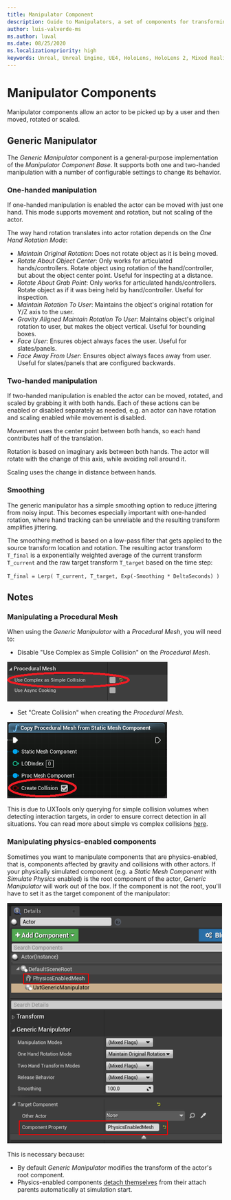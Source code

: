 ```yaml
---
title: Manipulator Component
description: Guide to Manipulators, a set of components for transforming actors via direct hand interaction.
author: luis-valverde-ms
ms.author: luval
ms.date: 08/25/2020
ms.localizationpriority: high
keywords: Unreal, Unreal Engine, UE4, HoloLens, HoloLens 2, Mixed Reality, development, MRTK, UXT, UX Tools, Manipulator Component, direct manipulation
---
```


# Manipulator Components

Manipulator components allow an actor to be picked up by a user and then moved, rotated or scaled.

## Generic Manipulator

The _Generic Manipulator_ component is a general-purpose implementation of the _Manipulator Component Base_. It supports both one and two-handed manipulation with a number of configurable settings to change its behavior.

### One-handed manipulation

If one-handed manipulation is enabled the actor can be moved with just one hand. This mode supports movement and rotation, but not scaling of the actor.

The way hand rotation translates into actor rotation depends on the _One Hand Rotation Mode_:
* _Maintain Original Rotation_: Does not rotate object as it is being moved.
* _Rotate About Object Center_: Only works for articulated hands/controllers. Rotate object using rotation of the hand/controller, but about the object center point. Useful for inspecting at a distance.
* _Rotate About Grab Point_: Only works for articulated hands/controllers. Rotate object as if it was being held by hand/controller. Useful for inspection.
* _Maintain Rotation To User_: Maintains the object's original rotation for Y/Z axis to the user.
* _Gravity Aligned Maintain Rotation To User_: Maintains object's original rotation to user, but makes the object vertical. Useful for bounding boxes.
* _Face User_: Ensures object always faces the user. Useful for slates/panels.
* _Face Away From User_: Ensures object always faces away from user. Useful for slates/panels that are configured backwards.

### Two-handed manipulation

If two-handed manipulation is enabled the actor can be moved, rotated, and scaled by grabbing it with both hands. Each of these actions can be enabled or disabled separately as needed, e.g. an actor can have rotation and scaling enabled while movement is disabled.

Movement uses the center point between both hands, so each hand contributes half of the translation.

Rotation is based on imaginary axis between both hands. The actor will rotate with the change of this axis, while avoiding roll around it.

Scaling uses the change in distance between hands.

### Smoothing

The generic manipulator has a simple smoothing option to reduce jittering from noisy input. This becomes especially important with one-handed rotation, where hand tracking can be unreliable and the resulting transform amplifies jittering.

The smoothing method is based on a low-pass filter that gets applied to the source transform location and rotation. The resulting actor transform `T_final` is a exponentially weighted average of the current transform `T_current` and the raw target transform `T_target` based on the time step:

`T_final = Lerp( T_current, T_target, Exp(-Smoothing * DeltaSeconds) )`

## Notes

### Manipulating a Procedural Mesh

When using the _Generic Manipulator_ with a _Procedural Mesh_, you will need to:

* Disable "Use Complex as Simple Collision" on the _Procedural Mesh_.

![UseComplexAsSimpleCollision](Images/Manipulator/UseComplexAsSimpleCollision.png)

* Set "Create Collision" when creating the _Procedural Mesh_.

![CreateCollision](Images/Manipulator/CreateCollision.png)

This is due to UXTools only querying for simple collision volumes when detecting interaction targets, in order to ensure correct detection in all situations. You can read more about simple vs complex collisions [here](https://docs.unrealengine.com/en-US/Engine/Physics/SimpleVsComplex/index.html).

### Manipulating physics-enabled components

Sometimes you want to manipulate components that are physics-enabled, that is, components affected by gravity and collisions with other actors. If your physically simulated component (e.g. a _Static Mesh Component_ with _Simulate Physics_ enabled) is the root component of the actor, _Generic Manipulator_ will work out of the box. If the component is not the root, you'll have to set it as the target component of the manipulator:

![PhysicsEnabledManipulation](Images/Manipulator/PhysicsEnabledManipulation.png)

This is necessary because:
* By default _Generic Manipulator_ modifies the transform of the actor's root component.
* Physics-enabled components [detach themselves][set-simulate-physics] from their attach parents automatically at simulation start.

[set-simulate-physics]: https://docs.unrealengine.com/en-US/API/Runtime/Engine/Components/UPrimitiveComponent/SetSimulatePhysics/index.html